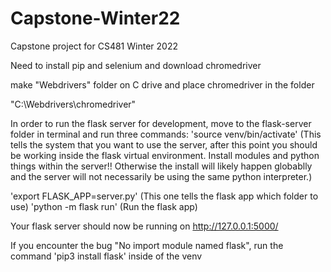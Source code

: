 # Capstone-Winter22
Capstone project for CS481 Winter 2022

Need to install pip and selenium and download chromedriver

make "Webdrivers" folder on C drive and place chromedriver in the folder

"C:\Webdrivers\chromedriver"

In order to run the flask server for development, move to the flask-server folder in terminal and run three commands: 
'source venv/bin/activate'  (This tells the system that you want to use the server, after this point you should be working inside the flask virtual environment. Install modules and python things within the server!! Otherwise the install will likely happen globablly and the server will not necessarily be using the same python interpreter.)

'export FLASK_APP=server.py' (This one tells the flask app which folder to use)
'python -m flask run'  (Run the flask app)

Your flask server should now be running on http://127.0.0.1:5000/

If you encounter the bug "No import module named flask", run the command 'pip3 install flask' inside of the venv